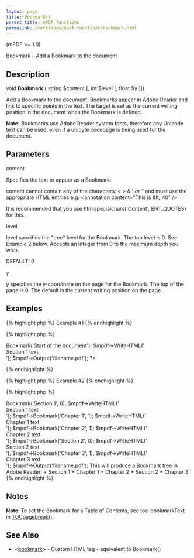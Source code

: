 ```yaml
---
layout: page
title: Bookmark()
parent_title: mPDF functions
permalink: /reference/mpdf-functions/bookmark.html
---
```


<div id="bpmbook" class="bpmbook" style="direction:ltr;">
<div class="topic_user_field">
<div id="U0">
<p>(mPDF &gt;= 1.0)</p>
<p>Bookmark – Add a Bookmark to the document</p>
<h2>Description</h2>

<div class="alert alert-info" role="alert">void <b>Bookmark</b> ( string <span class="parameter">$content</span> [, int <span class="parameter">$level</span> [, float <span class="parameter">$y</span> ]])</div>
<p>Add a Bookmark to the document. Bookmarks appear in Adobe Reader and link to specific points in the text. The target is set as the current writing position in the document when the Bookmark is defined.</p>

<div class="alert alert-info" role="alert"><b>Note:</b> Bookmarks use Adobe Reader system fonts, therefore any Unicode text can be used, even if a unibyte codepage is being used for the document.</div>
<h2>Parameters</h2>
<p class="manual_param_dt"><span class="parameter">content</span></p>
<p class="manual_param_dd">Specifies the text to appear as a Bookmark.

<span class="parameter">content</span> cannot contain any of the characters: &lt; &gt; &amp; ' <i>or</i> " and must use the appropriate HTML entities e.g. &lt;annotation content="This is &amp;lt; 40" /&gt;

It is recommended that you use htmlspecialchars('Content', ENT_QUOTES) for this.</p>
<p class="manual_param_dt"><span class="parameter">level</span></p>
<p class="manual_param_dd"><span class="parameter">level</span> specifies the "tree" level for the Bookmark. The top level is 0. See Example 2 below. Accepts an integer from 0 to the maximum depth you wish.

<span class="smallblock">DEFAULT</span>: 0</p>
<p class="manual_param_dt"><span class="parameter">y</span></p>
<p class="manual_param_dd"><span class="parameter">y</span> specifies the y-coordinate on the page for the Bookmark. The top of the page is 0. The default is the current writing position on the page.

<span class="smallblock"></span></p>
<h2></h2>
<h2>Examples</h2>

{% highlight php %}
Example #1
{% endhighlight %}

{% highlight php %}
<?php

<?php

$mpdf=new mPDF();

$mpdf->Bookmark('Start of the document');

$mpdf->WriteHTML('<div>Section 1 text</div>');

$mpdf->Output('filename.pdf');

?>
{% endhighlight %}

{% highlight php %}
Example #2
{% endhighlight %}

{% highlight php %}
<?php

$mpdf=new mPDF();

$mpdf->Bookmark('Section 1', 0);

$mpdf->WriteHTML('<div>Section 1 text</div>');

$mpdf->Bookmark('Chapter 1', 1);

$mpdf->WriteHTML('<div>Chapter 1 text</div>');

$mpdf->Bookmark('Chapter 2', 1);

$mpdf->WriteHTML('<div>Chapter 2 text</div>');

$mpdf->Bookmark('Section 2', 0);

$mpdf->WriteHTML('<div>Section 2 text</div>');

$mpdf->Bookmark('Chapter 3', 1);

$mpdf->WriteHTML('<div>Chapter 3 text</div>');

$mpdf->Output('filename.pdf');

This will produce a Bookmark tree in Adobe Reader:

+ Section 1

  + Chapter 1

  + Chapter 2

+ Section 2

  + Chapter 3
{% endhighlight %}

<h2>Notes</h2>

<div class="alert alert-info" role="alert"><b>Note</b>: To set the Bookmark for a Table of Contents, see <span class="parameter">toc-bookmarkText</span> in <a href="{{ "/reference/mpdf-functions/tocpagebreak.html" | prepend: site.baseurl }}">TOCpagebreak()</a>.</div>
<h2>See Also</h2>
<ul>
<li class="manual_boxlist">&lt;<a href="{{ "/reference/html-control-tags/bookmark.html" | prepend: site.baseurl }}">bookmark</a>&gt; - Custom HTML tag - equivalent to Bookmark()

</li>
</ul>
</div>
</div>

